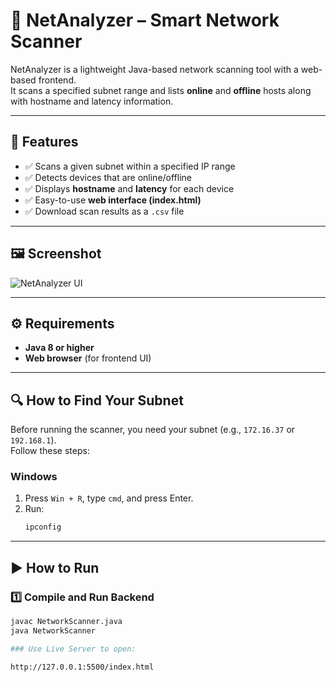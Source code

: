 # 🚀 NetAnalyzer – Smart Network Scanner

NetAnalyzer is a lightweight Java-based network scanning tool with a web-based frontend.  
It scans a specified subnet range and lists **online** and **offline** hosts along with hostname and latency information.

---

## 📌 Features
- ✅ Scans a given subnet within a specified IP range  
- ✅ Detects devices that are online/offline  
- ✅ Displays **hostname** and **latency** for each device  
- ✅ Easy-to-use **web interface (index.html)**  
- ✅ Download scan results as a `.csv` file  

---

## 🖼️ Screenshot
![NetAnalyzer UI](./screenshot.png)

---

## ⚙️ Requirements
- **Java 8 or higher**  
- **Web browser** (for frontend UI)  

---
## 🔍 How to Find Your Subnet

Before running the scanner, you need your subnet (e.g., `172.16.37` or `192.168.1`).  
Follow these steps:

### **Windows**
1. Press `Win + R`, type `cmd`, and press Enter.  
2. Run:
   ```cmd
   ipconfig 
---------------------------------------------------------------------------------------------------------------------------------------------------------------------

## ▶️ How to Run

### 1️⃣ Compile and Run Backend
```bash
javac NetworkScanner.java
java NetworkScanner

### Use Live Server to open:

http://127.0.0.1:5500/index.html
